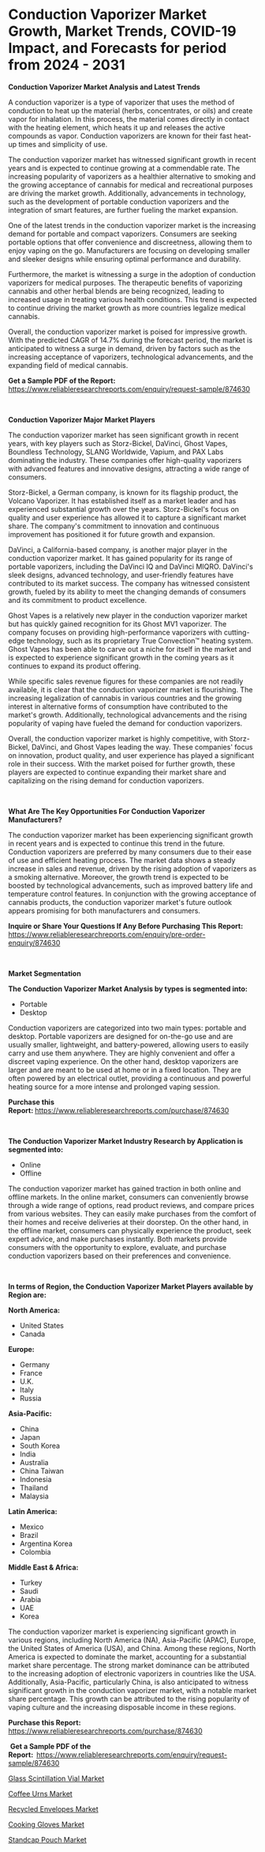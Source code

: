 <p><h1>Conduction Vaporizer Market Growth, Market Trends, COVID-19 Impact, and Forecasts for period from 2024 - 2031</h1></p><p><strong>Conduction Vaporizer Market Analysis and Latest Trends</strong></p>
<p><p>A conduction vaporizer is a type of vaporizer that uses the method of conduction to heat up the material (herbs, concentrates, or oils) and create vapor for inhalation. In this process, the material comes directly in contact with the heating element, which heats it up and releases the active compounds as vapor. Conduction vaporizers are known for their fast heat-up times and simplicity of use.</p><p>The conduction vaporizer market has witnessed significant growth in recent years and is expected to continue growing at a commendable rate. The increasing popularity of vaporizers as a healthier alternative to smoking and the growing acceptance of cannabis for medical and recreational purposes are driving the market growth. Additionally, advancements in technology, such as the development of portable conduction vaporizers and the integration of smart features, are further fueling the market expansion.</p><p>One of the latest trends in the conduction vaporizer market is the increasing demand for portable and compact vaporizers. Consumers are seeking portable options that offer convenience and discreetness, allowing them to enjoy vaping on the go. Manufacturers are focusing on developing smaller and sleeker designs while ensuring optimal performance and durability.</p><p>Furthermore, the market is witnessing a surge in the adoption of conduction vaporizers for medical purposes. The therapeutic benefits of vaporizing cannabis and other herbal blends are being recognized, leading to increased usage in treating various health conditions. This trend is expected to continue driving the market growth as more countries legalize medical cannabis.</p><p>Overall, the conduction vaporizer market is poised for impressive growth. With the predicted CAGR of 14.7% during the forecast period, the market is anticipated to witness a surge in demand, driven by factors such as the increasing acceptance of vaporizers, technological advancements, and the expanding field of medical cannabis.</p></p>
<p><strong>Get a Sample PDF of the Report:&nbsp;</strong> <a href="https://www.reliableresearchreports.com/enquiry/request-sample/874630">https://www.reliableresearchreports.com/enquiry/request-sample/874630</a></p>
<p>&nbsp;</p>
<p><strong>Conduction Vaporizer Major Market Players</strong></p>
<p><p>The conduction vaporizer market has seen significant growth in recent years, with key players such as Storz-Bickel, DaVinci, Ghost Vapes, Boundless Technology, SLANG Worldwide, Vapium, and PAX Labs dominating the industry. These companies offer high-quality vaporizers with advanced features and innovative designs, attracting a wide range of consumers.</p><p>Storz-Bickel, a German company, is known for its flagship product, the Volcano Vaporizer. It has established itself as a market leader and has experienced substantial growth over the years. Storz-Bickel's focus on quality and user experience has allowed it to capture a significant market share. The company's commitment to innovation and continuous improvement has positioned it for future growth and expansion.</p><p>DaVinci, a California-based company, is another major player in the conduction vaporizer market. It has gained popularity for its range of portable vaporizers, including the DaVinci IQ and DaVinci MIQRO. DaVinci's sleek designs, advanced technology, and user-friendly features have contributed to its market success. The company has witnessed consistent growth, fueled by its ability to meet the changing demands of consumers and its commitment to product excellence.</p><p>Ghost Vapes is a relatively new player in the conduction vaporizer market but has quickly gained recognition for its Ghost MV1 vaporizer. The company focuses on providing high-performance vaporizers with cutting-edge technology, such as its proprietary True Convection™ heating system. Ghost Vapes has been able to carve out a niche for itself in the market and is expected to experience significant growth in the coming years as it continues to expand its product offering.</p><p>While specific sales revenue figures for these companies are not readily available, it is clear that the conduction vaporizer market is flourishing. The increasing legalization of cannabis in various countries and the growing interest in alternative forms of consumption have contributed to the market's growth. Additionally, technological advancements and the rising popularity of vaping have fueled the demand for conduction vaporizers.</p><p>Overall, the conduction vaporizer market is highly competitive, with Storz-Bickel, DaVinci, and Ghost Vapes leading the way. These companies' focus on innovation, product quality, and user experience has played a significant role in their success. With the market poised for further growth, these players are expected to continue expanding their market share and capitalizing on the rising demand for conduction vaporizers.</p></p>
<p>&nbsp;</p>
<p><strong>What Are The Key Opportunities For Conduction Vaporizer Manufacturers?</strong></p>
<p><p>The conduction vaporizer market has been experiencing significant growth in recent years and is expected to continue this trend in the future. Conduction vaporizers are preferred by many consumers due to their ease of use and efficient heating process. The market data shows a steady increase in sales and revenue, driven by the rising adoption of vaporizers as a smoking alternative. Moreover, the growth trend is expected to be boosted by technological advancements, such as improved battery life and temperature control features. In conjunction with the growing acceptance of cannabis products, the conduction vaporizer market's future outlook appears promising for both manufacturers and consumers.</p></p>
<p><strong>Inquire or Share Your Questions If Any Before Purchasing This Report:</strong> <a href="https://www.reliableresearchreports.com/enquiry/pre-order-enquiry/874630">https://www.reliableresearchreports.com/enquiry/pre-order-enquiry/874630</a></p>
<p>&nbsp;</p>
<p><strong>Market Segmentation</strong></p>
<p><strong>The Conduction Vaporizer Market Analysis by types is segmented into:</strong></p>
<p><ul><li>Portable</li><li>Desktop</li></ul></p>
<p><p>Conduction vaporizers are categorized into two main types: portable and desktop. Portable vaporizers are designed for on-the-go use and are usually smaller, lightweight, and battery-powered, allowing users to easily carry and use them anywhere. They are highly convenient and offer a discreet vaping experience. On the other hand, desktop vaporizers are larger and are meant to be used at home or in a fixed location. They are often powered by an electrical outlet, providing a continuous and powerful heating source for a more intense and prolonged vaping session.</p></p>
<p><strong>Purchase this Report:&nbsp;</strong><a href="https://www.reliableresearchreports.com/purchase/874630">https://www.reliableresearchreports.com/purchase/874630</a></p>
<p>&nbsp;</p>
<p><strong>The Conduction Vaporizer Market Industry Research by Application is segmented into:</strong></p>
<p><ul><li>Online</li><li>Offline</li></ul></p>
<p><p>The conduction vaporizer market has gained traction in both online and offline markets. In the online market, consumers can conveniently browse through a wide range of options, read product reviews, and compare prices from various websites. They can easily make purchases from the comfort of their homes and receive deliveries at their doorstep. On the other hand, in the offline market, consumers can physically experience the product, seek expert advice, and make purchases instantly. Both markets provide consumers with the opportunity to explore, evaluate, and purchase conduction vaporizers based on their preferences and convenience.</p></p>
<p>&nbsp;</p>
<p><strong>In terms of Region, the Conduction Vaporizer Market Players available by Region are:</strong></p>
<p>
    <p> <strong> North America: </strong>
        <ul>
            <li>United States</li>
            <li>Canada</li>
        </ul>
        </p> 
    <p> <strong> Europe: </strong>
        <ul>
            <li>Germany</li>
            <li>France</li>
            <li>U.K.</li>
            <li>Italy</li>
            <li>Russia</li>
        </ul>
        </p> 
    <p> <strong> Asia-Pacific: </strong>
        <ul>
            <li>China</li>
            <li>Japan</li>
            <li>South Korea</li>
            <li>India</li>
            <li>Australia</li>
            <li>China Taiwan</li>
            <li>Indonesia</li>
            <li>Thailand</li>
            <li>Malaysia</li>
        </ul>
        </p> 
    <p> <strong> Latin America: </strong>
        <ul>
            <li>Mexico</li>
            <li>Brazil</li>
            <li>Argentina Korea</li>
            <li>Colombia</li>
        </ul>
        </p> 
    <p> <strong> Middle East & Africa: </strong>
        <ul>
            <li>Turkey</li>
            <li>Saudi</li>
            <li>Arabia</li>
            <li>UAE</li>
            <li>Korea</li>
        </ul>
    </p>
    </p>
<p><p>The conduction vaporizer market is experiencing significant growth in various regions, including North America (NA), Asia-Pacific (APAC), Europe, the United States of America (USA), and China. Among these regions, North America is expected to dominate the market, accounting for a substantial market share percentage. The strong market dominance can be attributed to the increasing adoption of electronic vaporizers in countries like the USA. Additionally, Asia-Pacific, particularly China, is also anticipated to witness significant growth in the conduction vaporizer market, with a notable market share percentage. This growth can be attributed to the rising popularity of vaping culture and the increasing disposable income in these regions.</p></p>
<p><strong>Purchase this Report: </strong><a href="https://www.reliableresearchreports.com/purchase/874630">https://www.reliableresearchreports.com/purchase/874630</a></p>
<p>&nbsp;<strong>Get a Sample PDF of the Report:&nbsp;&nbsp;</strong><a href="https://www.reliableresearchreports.com/enquiry/request-sample/874630">https://www.reliableresearchreports.com/enquiry/request-sample/874630</a></p>
<p><strong></strong></p>
<p><p><a href="https://medium.com/@oralhayes/glass-scintillation-vial-market-size-and-market-trends-complete-industry-overview-2024-to-2031-3ec667ea54cd">Glass Scintillation Vial Market</a></p><p><a href="https://medium.com/@oralhayes/coffee-urns-market-competitive-analysis-market-trends-and-forecast-to-2031-2ffd1653fd3f">Coffee Urns Market</a></p><p><a href="https://medium.com/@oralhayes/recycled-envelopes-market-comprehensive-assessment-by-type-application-and-geography-35728c1b5300">Recycled Envelopes Market</a></p><p><a href="https://medium.com/@oralhayes/cooking-gloves-nbsp-market-focuses-on-market-share-size-and-projected-forecast-till-2031-46fae2fd6d02">Cooking Gloves Market</a></p><p><a href="https://medium.com/@oralhayes/standcap-pouch-market-size-and-market-trends-complete-industry-overview-2024-to-2031-1f74266522dc">Standcap Pouch Market</a></p></p>